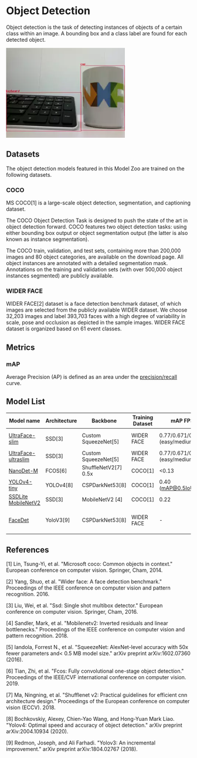 # Object Detection

Object detection is the task of detecting instances of objects of a certain class within an image. A bounding box and a
class label are found for each detected object.

![detection demo](./detection_demo.webp)

## Datasets

The object detection models featured in this Model Zoo are trained on the following datasets.

### COCO

MS COCO[1] is a large-scale object detection, segmentation, and captioning dataset.

The COCO Object Detection Task is designed to push the state of the art in object detection forward. COCO features two
object detection tasks: using either bounding box output or object segmentation output (the latter is also known as
instance segmentation).

The COCO train, validation, and test sets, containing more than 200,000 images and 80 object categories, are available
on the download page. All object instances are annotated with a detailed segmentation mask. Annotations on the training
and validation sets (with over 500,000 object instances segmented) are publicly available.

### WIDER FACE

WIDER FACE[2] dataset is a face detection benchmark dataset, of which images are selected from the publicly available
WIDER dataset. We choose 32,203 images and label 393,703 faces with a high degree of variability in scale, pose and
occlusion as depicted in the sample images. WIDER FACE dataset is organized based on 61 event classes.

## Metrics

### mAP

Average Precision (AP) is defined as an area under
the [precision/recall](https://en.wikipedia.org/wiki/Precision_and_recall) curve.

## Model List

 Model name                                             | Architecture | Backbone             | Training Dataset | mAP FP32                            | mAP INT8          | Input size | OPS  | Params | FP32 Size | INT8 Size | Compatibility                            
--------------------------------------------------------|--------------|----------------------|------------------|-------------------------------------|-------------------|------------|------|--------|-----------|-----------|------------------------------------------
 [UltraFace-slim](./ultraface-slim/README.md)           | SSD[3]       | Custom SqueezeNet[5] | WIDER FACE       | 0.77/0.671/0.395 (easy/medium/hard) | TODO              | 320x240    | 168M | 265K   | 1.04MB    | 300KB     | i.MX 8M Plus, i.MX 93, RT1170        
 [UltraFace-ultraslim](./ultraface-ultraslim/README.md) | SSD[3]       | Custom SqueezeNet[5] | WIDER FACE       | 0.77/0.671/0.395 (easy/medium/hard) | TODO              | 128x128    | 34.5M| 262K   | N/A       | 375KB     | MCXN947     
 [NanoDet-M](./nanodet-m/README.md)                     | FCOS[6]      | ShuffleNetV2[7] 0.5x | COCO[1]          | <0.13                               | 0.04              | 320x320    | 158M | 204K   | 1.6MB     | 364KB     | i.MX 8MP, RT1170                         
 [YOLOv4-tiny](./yolov4tiny/README.md)                  | YOLOv4[8]    | CSPDarkNet53[8]      | COCO[1]          | 0.40 (mAP@0.5IoU)                   | 0.33 (mAP@0.5IoU) | 416x416    | 6.9G | 6.05M  | 24MB      | 5.9MB     | i.MX 8M Plus, i.MX 93                    
 [SSDLite MobileNetV2](./ssdlite-mobilenetv2/README.md) | SSD[3]       | MobileNetV2 [4]      | COCO[1]          | 0.22                                | 0.16 (val)        | 300x300    | 1.5G | 4.3M   | 20MB      | 5.4MB     | i.MX 8M Plus, i.MX 93                    
 [FaceDet](./faceDet/README.md)                         | YoloV3[9]    | CSPDarkNet53[8]      | WIDER FACE       | -                                   | 0.53              | 160x128    | -    | 189K   | -         | 287KB     | i.MX 8M Plus, i.MX 93, RT1060,   MCXN947 

## References

[1] Lin, Tsung-Yi, et al. "Microsoft coco: Common objects in context." European conference on computer vision. Springer,
Cham, 2014.

[2] Yang, Shuo, et al. "Wider face: A face detection benchmark." Proceedings of the IEEE conference on computer vision
and pattern recognition. 2016.

[3] Liu, Wei, et al. "Ssd: Single shot multibox detector." European conference on computer vision. Springer, Cham, 2016.

[4] Sandler, Mark, et al. "Mobilenetv2: Inverted residuals and linear bottlenecks." Proceedings of the IEEE conference
on computer vision and pattern recognition. 2018.

[5] Iandola, Forrest N., et al. "SqueezeNet: AlexNet-level accuracy with 50x fewer parameters and< 0.5 MB model size."
arXiv preprint arXiv:1602.07360 (2016).

[6] Tian, Zhi, et al. "Fcos: Fully convolutional one-stage object detection." Proceedings of the IEEE/CVF international
conference on computer vision. 2019.

[7] Ma, Ningning, et al. "Shufflenet v2: Practical guidelines for efficient cnn architecture design." Proceedings of the
European conference on computer vision (ECCV). 2018.

[8] Bochkovskiy, Alexey, Chien-Yao Wang, and Hong-Yuan Mark Liao. "Yolov4: Optimal speed and accuracy of object
detection." arXiv preprint arXiv:2004.10934 (2020).

[9] Redmon, Joseph, and Ali Farhadi. "Yolov3: An incremental improvement." arXiv preprint arXiv:1804.02767 (2018).
